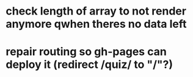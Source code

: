 # check length of array to not render anymore qwhen theres no data left

# repair routing so gh-pages can deploy it (redirect /quiz/ to "/"?)